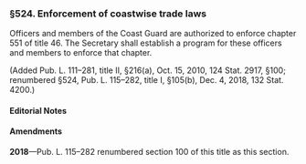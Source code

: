 ### §524. Enforcement of coastwise trade laws ###

Officers and members of the Coast Guard are authorized to enforce chapter 551 of title 46. The Secretary shall establish a program for these officers and members to enforce that chapter.

(Added Pub. L. 111–281, title II, §216(a), Oct. 15, 2010, 124 Stat. 2917, §100; renumbered §524, Pub. L. 115–282, title I, §105(b), Dec. 4, 2018, 132 Stat. 4200.)

#### **Editorial Notes** ####

#### Amendments ####

**2018**—Pub. L. 115–282 renumbered section 100 of this title as this section.